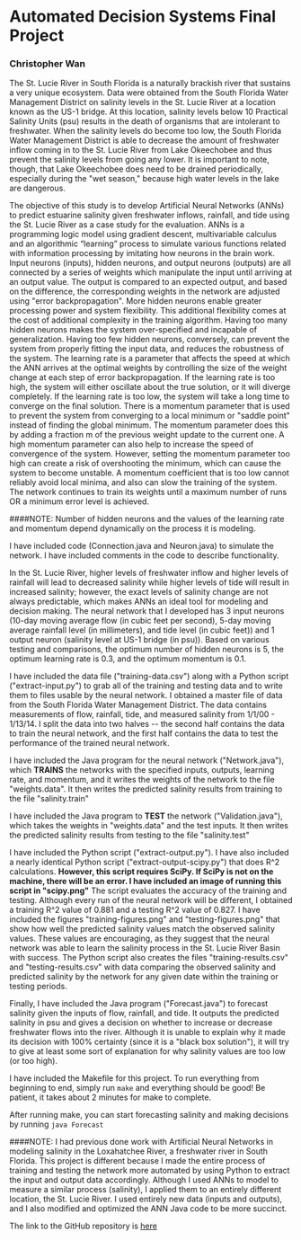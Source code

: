 # Automated Decision Systems Final Project

### Christopher Wan

The St. Lucie River in South Florida is a naturally brackish river that sustains a very unique ecosystem. Data were obtained from the South Florida Water Management District on salinity levels in the St. Lucie River at a location known as the US-1 bridge. At this location, salinity levels below 10 Practical Salinity Units (psu) results in the death of organisms that are intolerant to freshwater. When the salinity levels do become too low, the South Florida Water Management District is able to decrease the amount of freshwater inflow coming in to the St. Lucie River from Lake Okeechobee and thus prevent the salinity levels from going any lower. It is important to note, though, that Lake Okeechobee does need to be drained periodically, especially during the "wet season," because high water levels in the lake are dangerous.

The objective of this study is to develop Artificial Neural Networks (ANNs) to predict estuarine salinity given freshwater inflows, rainfall, and tide using the St. Lucie River as a case study for the evaluation. ANNs is a programming logic model using gradient descent, multivariable calculus and an algorithmic “learning” process to simulate various functions related with information processing by imitating how neurons in the brain work. Input neurons (inputs), hidden neurons, and output neurons (outputs) are all connected by a series of weights which manipulate the input until arriving at an output value. The output is compared to an expected output, and based on the difference, the corresponding weights in the network are adjusted using "error backpropagation". More hidden neurons enable greater processing power and system flexibility. This additional flexibility comes at the cost of additional complexity in the training algorithm. Having too many hidden neurons makes the system over-specified and incapable of generalization. Having too few hidden neurons, conversely, can prevent the system from properly fitting the input data, and reduces the robustness of the system. The learning rate is a parameter that affects the speed at which the ANN arrives at the optimal weights by controlling the size of the weight change at each step of error backpropagation. If the learning rate is too high, the system will either oscillate about the true solution, or it will diverge completely. If the learning rate is too low, the system will take a long time to converge on the final solution. There is a momentum parameter that is used to prevent the system from converging to a local minimum or "saddle point" instead of finding the global minimum. The momentum parameter does this by adding a fraction m of the previous weight update to the current one. A high momentum parameter can also help to increase the speed of convergence of the system. However, setting the momentum parameter too high can create a risk of overshooting the minimum, which can cause the system to become unstable. A momentum coefficient that is too low cannot reliably avoid local minima, and also can slow the training of the system. The network continues to train its weights until a maximum number of runs OR a minimum error level is achieved.

####NOTE: Number of hidden neurons and the values of the learning rate and momentum depend dynamically on the process it is modeling.

I have included code (Connection.java and Neuron.java) to simulate the network. I have included comments in the code to describe functionality.

In the St. Lucie River, higher levels of freshwater inflow and higher levels of rainfall will lead to decreased salinity while higher levels of tide will result in increased salinity; however, the exact levels of salinity change are not always predictable, which makes ANNs an ideal tool for modeling and decision making. The neural network that I developed has 3 input neurons (10-day moving average flow (in cubic feet per second), 5-day moving average rainfall level (in millimeters), and tide level (in cubic feet)) and 1 output neuron (salinity level at US-1 bridge (in psu)). Based on various testing and comparisons, the optimum number of hidden neurons is 5, the optimum learning rate is 0.3, and the optimum momentum is 0.1.

I have included the data file ("training-data.csv") along with a Python script ("extract-input.py") to grab all of the training and testing data and to write them to files usable by the neural network. I obtained a master file of data from the South Florida Water Management District. The data contains measurements of flow, rainfall, tide, and measured salinity from 1/1/00 - 1/13/14. I split the data into two halves -- the second half contains the data to train the neural network, and the first half contains the data to test the performance of the trained neural network.

I have included the Java program for the neural network ("Network.java"), which **TRAINS** the networks with the specified inputs, outputs, learning rate, and momentum, and it writes the weights of the network to the file "weights.data". It then writes the predicted salinity results from training to the file "salinity.train"

I have included the Java program to **TEST** the network ("Validation.java"), which takes the weights in "weights.data" and the test inputs. It then writes the predicted salinity results from testing to the file "salinity.test"

I have included the Python script ("extract-output.py"). I have also included a nearly identical Python script ("extract-output-scipy.py") that does R^2 calculations. **However, this script requires SciPy. If SciPy is not on the machine, there will be an error. I have included an image of running this script in "scipy.png"** The script evaluates the accuracy of the training and testing. Although every run of the neural network will be different, I obtained a training R^2 value of 0.881 and a testing R^2 value of 0.827. I have included the figures "training-figures.png" and "testing-figures.png" that show how well the predicted salinity values match the observed salinity values. These values are encouraging, as they suggest that the neural network was able to learn the salinity process in the St. Lucie River Basin with success. The Python script also creates the files "training-results.csv" and "testing-results.csv" with data comparing the observed salinity and predicted salinity by the network for any given date within the training or testing periods.

Finally, I have included the Java program ("Forecast.java") to forecast salinity given the inputs of flow, rainfall, and tide. It outputs the predicted salinity in psu and gives a decision on whether to increase or decrease freshwater flows into the river. Although it is unable to explain why it made its decision with 100% certainty (since it is a "black box solution"), it will try to give at least some sort of explanation for why salinity values are too low (or too high). 

I have included the Makefile for this project. To run everything from beginning to end, simply run `make` and everything should be good! Be patient, it takes about 2 minutes for make to complete.

After running make, you can start forecasting salinity and making decisions by running `java Forecast`

####NOTE:  I had previous done work with Artificial Neural Networks in modeling salinity in the Loxahatchee River, a freshwater river in South Florida. This project is different because I made the entire process of training and testing the network more automated by using Python to extract the input and output data accordingly. Although I used ANNs to model to measure a similar process (salinity), I applied them to an entirely different location, the St. Lucie River. I used entirely new data (inputs and outputs), and I also modified and optimized the ANN Java code to be more succinct.

The link to the GitHub repository is [here](https://github.com/chrisxwan/ads-final)
